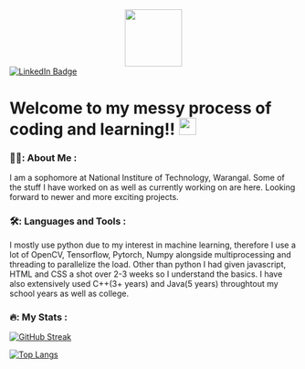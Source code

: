 <div id="header" align="center">
  <img src="https://i1.wp.com/www.statecollegegirlscouts.org/wp-content/uploads/2019/08/Cadette-Coding-for-good-1.png?fit=319%2C319&ssl=1" width="100"/>
</div>

<div id="badges">
  <a href="www.linkedin.com/in/abhyuday-chauhan">
    <img src="https://img.shields.io/badge/LinkedIn-blue?style=for-the-badge&logo=linkedin&logoColor=white" alt="LinkedIn Badge"/>
  </a>
</div>

<img src="https://komarev.com/ghpvc/?username=abudubai16&style=flat-square&color=blue" alt=""/>

<h1>
  Welcome to my messy process of coding and learning!!
  <img src="https://media.giphy.com/media/hvRJCLFzcasrR4ia7z/giphy.gif" width="30px"/>
</h1>

### 👨‍🎓: About Me :
  I am a sophomore at National Institure of Technology, Warangal. Some of the stuff I have worked on as well as currently working on are here. Looking forward to newer and more exciting projects. 
### 🛠️: Languages and Tools :
  I mostly use python due to my interest in machine learning, therefore I use a lot of OpenCV, Tensorflow, Pytorch, Numpy alongside multiprocessing and threading to parallelize the load. Other than python I had given javascript, HTML and CSS a shot over 2-3 weeks so I understand the basics. I have also extensively used C++(3+ years) and Java(5 years) throughtout my school years as well as college. 
### 🔥: My Stats :
[![GitHub Streak](http://github-readme-streak-stats.herokuapp.com?user=abudubai16&theme=dark&background=000000)](https://git.io/streak-stats)


[![Top Langs](https://github-readme-stats.vercel.app/api/top-langs/?username=abudubai16&layout=compact&theme=vision-friendly-dark)](https://github.com/anuraghazra/github-readme-stats)


